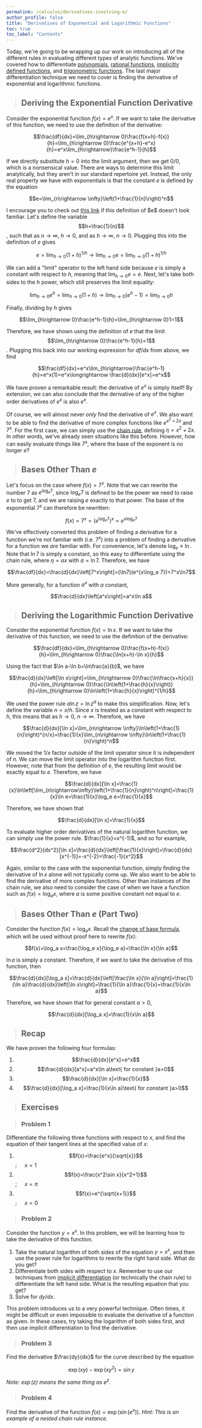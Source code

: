 ```yaml
---
permalink: /calculus/derivatives-involving-e/
author_profile: false
title: "Derivatives of Exponential and Logarithmic Functions"
toc: true
toc_label: "Contents"
---
```


Today, we're going to be wrapping up our work on introducing all of the different rules in evaluating different types of analytic functions. We've covered how to differentiate [polynomials](/calculus/evaluating-derivatives/index.html), [rational functions](/calculus/evaluating-derivatives/index.html), [implicitly defined functions](/calculus/implicit-differentiation/index.html), and [trigonometric functions](/calculus/trig-function-derivatives/index.html). The last major differentiation technique we need to cover is finding the derivative of exponential and logarithmic functions.

> ## Deriving the Exponential Function Derivative

Consider the exponential function $f(x)=e^x$. If we want to take the derivative of this function, we need to use the definition of the derivative:

$$\frac{df}{dx}=\lim_{h\rightarrow 0}\frac{f(x+h)-f(x)}{h}=\lim_{h\rightarrow 0}\frac{e^{x+h}-e^x}{h}=e^x\lim_{h\rightarrow}\frac{e^h-1}{h}$$

If we directly substitute $h=0$ into the limit argument, then we get $0/0$, which is a nonsensical value. There are ways to determine this limit analytically, but they aren't in our standard repertoire yet. Instead, the only real property we have with exponentials is that the constant $e$ is defined by the equation

$$e=\lim_{n\rightarrow \infty}\left(1+\frac{1}{n}\right)^n$$

I encourage you to check out [this link](https://en.wikipedia.org/wiki/E_(mathematical_constant)#History) if this definition of $e$ doesn't look familiar. Let's define the variable $$h=\frac{1}{n}$$, such that as $n\rightarrow\infty$, $h\rightarrow 0$, and as $h\rightarrow\infty$, $n\rightarrow 0$. Plugging this into the definition of $e$ gives

$$e=\lim_{h\rightarrow 0}\left(1+h\right)^{1/h}\longrightarrow \lim_{h\rightarrow 0}e=\lim_{h\rightarrow 0}\left(1+h\right)^{1/h}$$

We can add a "limit" operator to the left hand side because $e$ is simply a constant with respect to $h$, meaning that $\lim_{h\rightarrow 0}e=e$. Next, let's take both sides to the $h$ power, which still preserves the limit equality:

$$\lim_{h\rightarrow0} e^h=\lim_{h\rightarrow 0}(1+h) \longrightarrow \lim_{h\rightarrow 0}(e^h-1)=\lim_{h\rightarrow 0}h$$

Finally, dividing by $h$ gives

$$\lim_{h\rightarrow 0}\frac{e^h-1}{h}=\lim_{h\rightarrow 0}1=1$$

Therefore, we have shown using the definition of $e$ that the limit $$\lim_{h\rightarrow 0}\frac{e^h-1}{h}=1$$. Plugging this back into our working expression for $df/dx$ from above, we find

$$\frac{df}{dx}=e^x\lim_{h\rightarrow}\frac{e^h-1}{h}=e^x(1)=e^x\longrightarrow \frac{d}{dx}[e^x]=e^x$$

We have proven a remarkable result: the derivative of $e^x$ is simply itself! By extension, we can also conclude that the derivative of any of the higher order derivatives of $e^x$ is also $e^x$.

Of course, we will almost never _only_ find the derivative of $e^x$. We also want to be able to find the derivative of more complex functions like $e^{x^2+2x}$ and $7^x$. For the first case, we can simply use the [chain rule](/calculus/chain-rule/index.html), defining $\eta=x^2+2x$. In other words, we've already seen situations like this before. However, how can easily evaluate things like $7^x$, where the base of the exponent is no longer $e$?

> ## Bases Other Than $e$

Let's focus on the case where $f(x)=7^x$. Note that we can rewrite the number $7$ as $e^{\log_e 7}$, since $\log_e 7$ is defined to be the power we need to raise $e$ to to get 7, and we are raising $e$ exactly to that power. The base of the exponential $7^x$ can therefore be rewritten:

$$f(x)=7^x=\left(e^{\log_e 7}\right)^x=e^{x\log_e 7}$$

We've effectively converted this problem of finding a derivative for a function we're not familiar with (i.e. $7^x$) into a problem of finding a derivative for a function we _are_ familiar with. For convenience, let's denote $\log_e\equiv \ln$. Note that $\ln 7$ is simply a constant, so this easy to differentiate using the chain rule, where $\eta=ax$ with $a=\ln 7$. Therefore, we have

$$\frac{df}{dx}=\frac{d}{dx}\left[7^x\right]=(\ln7)(e^{x\log_e 7})=7^x\ln7$$

More generally, for a function $a^x$ with $a$ constant,

$$\frac{d}{dx}\left[a^x\right]=a^x\ln a$$

> ## Deriving the Logarithmic Function Derivative

Consider the exponential function $f(x)=\ln x$. If we want to take the derivative of this function, we need to use the definition of the derivative:

$$\frac{df}{dx}=\lim_{h\rightarrow 0}\frac{f(x+h)-f(x)}{h}=\lim_{h\rightarrow 0}\frac{\ln(x+h)-\ln x}{h}$$

Using the fact that $\ln a-\ln b=\ln\frac{a}{b}$, we have

$$\frac{d}{dx}\left[\ln x\right]=\lim_{h\rightarrow 0}\frac{\ln\frac{x+h}{x}}{h}=\lim_{h\rightarrow 0}\frac{\ln\left(1+\frac{h}{x}\right)}{h}=\lim_{h\rightarrow 0}\ln\left(1+\frac{h}{x}\right)^{1/h}$$

We used the power rule $a\ln z = \ln z^a$ to make this simplification. Now, let's define the variable $n=x/h$. Since $x$ is treated as a constant with respect to $h$, this means that as $h\rightarrow 0$, $n\rightarrow \infty$. Therefore, we have

$$\frac{d}{dx}[\ln x]=\lim_{n\rightarrow \infty}\ln\left(1+\frac{1}{n}\right)^{n/x}=\frac{1}{x}\lim_{n\rightarrow \infty}\ln\left(1+\frac{1}{n}\right)^n$$

We moved the $1/x$ factor outside of the limit operator since it is independent of $n$. We can move the limit operator into the logarithm function first. However, note that from the definition of $e$, the resulting limit would be exactly equal to $e$. Therefore, we have

$$\frac{d}{dx}[\ln x]=\frac{1}{x}\ln\left[\lim_{n\rightarrow\infty}\left(1+\frac{1}{n}\right)^n\right]=\frac{1}{x}\ln e=\frac{1}{x}\log_e e=\frac{1}{x}$$

Therefore, we have shown that

$$\frac{d}{dx}[\ln x]=\frac{1}{x}$$

To evaluate higher order derivatives of the natural logarithm function, we can simply use the power rule. $\frac{1}{x}=x^{-1}$, and so for example, 

$$\frac{d^2}{dx^2}[\ln x]=\frac{d}{dx}\left[\frac{1}{x}\right]=\frac{d}{dx}[x^{-1}]=-x^{-2}=\frac{-1}{x^2}$$

Again, similar to the case with the exponential function, simply finding the derivative of $\ln x$ alone will not typically come up. We also want to be able to find the derivative of more complex functions. Other than instances of the chain rule, we also need to consider the case of when we have a function such as $f(x)=\log_a x$, where $a$ is some positive constant not equal to $e$.

> ## Bases Other Than $e$ (Part Two)

Consider the function $f(x)=\log_a x$. Recall the [change of base formula](https://www.khanacademy.org/math/algebra2/x2ec2f6f830c9fb89:logs/x2ec2f6f830c9fb89:change-of-base/a/logarithm-change-of-base-rule-intro), which will be used without proof here to rewrite $f(x)$:

$$f(x)=\log_a x=\frac{\log_e x}{\log_e a}=\frac{\ln x}{\ln a}$$

$\ln a$ is simply a constant. Therefore, if we want to take the derivative of this function, then

$$\frac{d}{dx}[\log_a x]=\frac{d}{dx}\left[\frac{\ln x}{\ln a}\right]=\frac{1}{\ln a}\frac{d}{dx}\left[\ln x\right]=\frac{1}{\ln a}\frac{1}{x}=\frac{1}{x\ln a}$$

Therefore, we have shown that for general constant $a>0$, 

$$\frac{d}{dx}[\log_a x]=\frac{1}{x\ln a}$$

> ## Recap

We have proven the following four formulas:

  1. $$\frac{d}{dx}[e^x]=e^x$$
  2. $$\frac{d}{dx}[a^x]=a^x\ln a\text{ for constant }a>0$$
  3. $$\frac{d}{dx}[\ln x]=\frac{1}{x}$$
  4. $$\frac{d}{dx}[\log_a x]=\frac{1}{x\ln a}\text{ for constant }a>0$$

> ## Exercises

> ### Problem 1

Differentiate the following three functions with respect to $x$, and find the equation of their tangent lines at the specified value of $x$:

  1. $$f(x)=\frac{e^x}{\sqrt{x}}$$; $\quad x=1$
  2. $$f(x)=\frac{x^2\sin x}{x^2+1}$$; $\quad x=\pi$
  3. $$f(x)=e^{\sqrt{x+1}}$$; $\quad x=0$

> ### Problem 2

Consider the function $y=x^x$. In this problem, we will be learning how to take the derivative of this function. 

  1. Take the natural logarithm of both sides of the equation $y=x^x$, and then use the power rule for logarithms to rewrite the right hand side. What do you get?
  2. Differentiate both sides with respect to $x$. Remember to use our techniques from [implicit differentiation](/calculus/implicit-differentiation/index.html) (or technically the chain rule) to differentiate the left hand side. What is the resulting equation that you get?
  3. Solve for $dy/dx$.

This problem introduces us to a very powerful technique. Often times, it might be difficult or even impossible to evaluate the derivative of a function as given. In these cases, try taking the logarithm of both sides first, and then use implicit differentiation to find the derivative. 

> ### Problem 3

Find the derivative $\frac{dy}{dx}$ for the curve described by the equation 

$$\exp(xy)-\exp(xy^2)=\sin y$$

_Note: $\exp(z)$ means the same thing as $e^z$._

> ### Problem 4

Find the derivative of the function $f(x)=\exp(\sin(e^x))$. _Hint: This is an example of a nested chain rule instance._